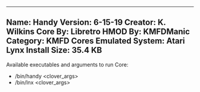-----------------------
Name: Handy
Version: 6-15-19
Creator: K. Wilkins
Core By: Libretro
HMOD By: KMFDManic
Category: KMFD Cores
Emulated System: Atari Lynx
Install Size: 35.4 KB
-----------------------
Available executables and arguments to run Core:
- /bin/handy <rom> <clover_args>
- /bin/lnx <rom> <clover_args>
